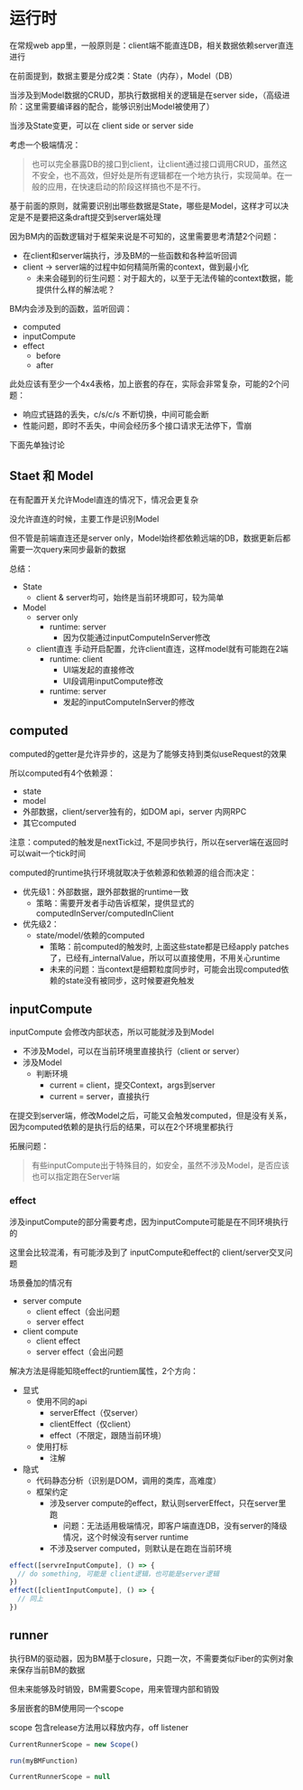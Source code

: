 # 运行时

在常规web app里，一般原则是：client端不能直连DB，相关数据依赖server直连进行

在前面提到，数据主要是分成2类：State（内存），Model（DB）

当涉及到Model数据的CRUD，那执行数据相关的逻辑是在server side，（高级进阶：这里需要编译器的配合，能够识别出Model被使用了）

当涉及State变更，可以在 client side or server side

考虑一个极端情况：

> 也可以完全暴露DB的接口到client，让client通过接口调用CRUD，虽然这不安全，也不高效，但好处是所有逻辑都在一个地方执行，实现简单。在一般的应用，在快速启动的阶段这样搞也不是不行。

基于前面的原则，就需要识别出哪些数据是State，哪些是Model，这样才可以决定是不是要把这条draft提交到server端处理

因为BM内的函数逻辑对于框架来说是不可知的，这里需要思考清楚2个问题：
- 在client和server端执行，涉及BM的一些函数和各种监听回调
- client -> server端的过程中如何精简所需的context，做到最小化
  - 未来会碰到的衍生问题：对于超大的，以至于无法传输的context数据，能提供什么样的解法呢？

BM内会涉及到的函数，监听回调：
- computed
- inputCompute
- effect
  - before
  - after

此处应该有至少一个4x4表格，加上嵌套的存在，实际会非常复杂，可能的2个问题：
- 响应式链路的丢失，c/s/c/s 不断切换，中间可能会断
- 性能问题，即时不丢失，中间会经历多个接口请求无法停下，雪崩

下面先单独讨论

## Staet 和 Model

在有配置开关允许Model直连的情况下，情况会更复杂

没允许直连的时候，主要工作是识别Model

但不管是前端直连还是server only，Model始终都依赖远端的DB，数据更新后都需要一次query来同步最新的数据

总结：

- State
  - client & server均可，始终是当前环境即可，较为简单
- Model
  - server only
    - runtime: server
      - 因为仅能通过inputComputeInServer修改
  - client直连 手动开启配置，允许client直连，这样model就有可能跑在2端
    - runtime: client
      - UI端发起的直接修改
      - UI段调用inputCompute修改
    - runtime: server
      - 发起的inputComputeInServer的修改


## computed

computed的getter是允许异步的，这是为了能够支持到类似useRequest的效果

所以computed有4个依赖源：
- state
- model
- 外部数据，client/server独有的，如DOM api，server 内网RPC
- 其它computed

注意：computed的触发是nextTick过, 不是同步执行，所以在server端在返回时可以wait一个tick时间

computed的runtime执行环境就取决于依赖源和依赖源的组合而决定：

- 优先级1：外部数据，跟外部数据的runtime一致
  - 策略：需要开发者手动告诉框架，提供显式的computedInServer/computedInClient
- 优先级2：
  - state/model/依赖的computed
    - 策略：前computed的触发时, 上面这些state都是已经apply patches了，已经有_internalValue，所以可以直接使用，不用关心runtime
    - 未来的问题：当context是细颗粒度同步时，可能会出现computed依赖的state没有被同步，这时候要避免触发


## inputCompute

inputCompute 会修改内部状态，所以可能就涉及到Model

- 不涉及Model，可以在当前环境里直接执行（client or server）
- 涉及Model
  - 判断环境
    - current = client，提交Context，args到server
    - current = server，直接执行

在提交到server端，修改Model之后，可能又会触发computed，但是没有关系，因为computed依赖的是执行后的结果，可以在2个环境里都执行

拓展问题：
> 有些inputCompute出于特殊目的，如安全，虽然不涉及Model，是否应该也可以指定跑在Server端

### effect

涉及inputCompute的部分需要考虑，因为inputCompute可能是在不同环境执行的

这里会比较混淆，有可能涉及到了 inputCompute和effect的 client/server交叉问题

场景叠加的情况有
- server compute
  - client effect（会出问题
  - server effect
- client compute
  - client effect
  - server effect（会出问题

解决方法是得能知晓effect的runtiem属性，2个方向：
- 显式
  - 使用不同的api
    - serverEffect（仅server）
    - clientEffect（仅client）
    - effect（不限定，跟随当前环境）
  - 使用打标
    - 注解
- 隐式
  - 代码静态分析（识别是DOM，调用的类库，高难度）
  - 框架约定
    - 涉及server compute的effect，默认则serverEffect，只在server里跑
      - 问题：无法适用极端情况，即客户端直连DB，没有server的降级情况，这个时候没有server runtime
    - 不涉及server computed，则默认是在跑在当前环境


```javascript
effect([servreInputCompute], () => {
  // do something, 可能是 client逻辑，也可能是server逻辑
})
effect([clientInputCompute], () => {
  // 同上
})
```

## runner

执行BM的驱动器，因为BM基于closure，只跑一次，不需要类似Fiber的实例对象来保存当前BM的数据

但未来能够及时销毁，BM需要Scope，用来管理内部和销毁

多层嵌套的BM使用同一个scope

scope 包含release方法用以释放内存，off listener

```javascript
CurrentRunnerScope = new Scope()

run(myBMFunction)

CurrentRunnerScope = null
```
